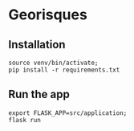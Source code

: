 # Georisques

## Installation

``` text
source venv/bin/activate;
pip install -r requirements.txt
```

## Run the app

``` text
export FLASK_APP=src/application;
flask run
```